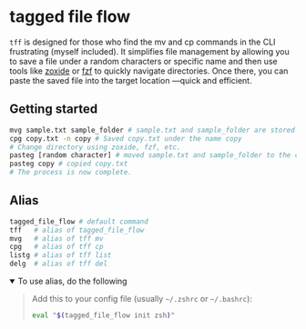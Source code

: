 # tagged file flow

`tff` is designed for those who find the mv and cp commands in the CLI frustrating (myself included).
It simplifies file management by allowing you to save a file under a random characters or specific name
and then use tools like [zoxide](https://github.com/ajeetdsouza/zoxide) or [fzf](https://github.com/junegunn/fzf) to quickly navigate directories.
Once there, you can paste the saved file into the target location —quick and efficient.

## Getting started

```sh
mvg sample.txt sample_folder # sample.txt and sample_folder are stored with random characters
cpg copy.txt -n copy # Saved copy.txt under the name copy
# Change directory using zoxide, fzf, etc.
pasteg [random character] # moved sample.txt and sample_folder to the current directory
pasteg copy # copied copy.txt
# The process is now complete.
```

## Alias

```sh
tagged_file_flow # default command
tff   # alias of tagged_file_flow
mvg   # alias of tff mv
cpg   # alias of tff cp
listg # alias of tff list
delg  # alias of tff del
```

<details open>
<summary>To use alias, do the following</summary>

> Add this to your config file (usually `~/.zshrc` or `~/.bashrc`):
>
> ```sh
> eval "$(tagged_file_flow init zsh)"
> ```

</details>
